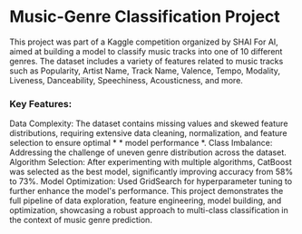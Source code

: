 # Music-Genre Classification Project

This project was part of a Kaggle competition organized by SHAI For AI, aimed at building a model to classify music tracks into one of 10 different genres. The dataset includes a variety of features related to music tracks such as Popularity, Artist Name, Track Name, Valence, Tempo, Modality, Liveness, Danceability, Speechiness, Acousticness, and more.
### Key Features:
Data Complexity: The dataset contains missing values and skewed feature distributions, requiring extensive data cleaning, normalization, and feature selection to ensure optimal * * model performance *.
Class Imbalance: Addressing the challenge of uneven genre distribution across the dataset.
Algorithm Selection: After experimenting with multiple algorithms, CatBoost was selected as the best model, significantly improving accuracy from 58% to 73%.
Model Optimization: Used GridSearch for hyperparameter tuning to further enhance the model's performance.
This project demonstrates the full pipeline of data exploration, feature engineering, model building, and optimization, showcasing a robust approach to multi-class classification in the context of music genre prediction.
